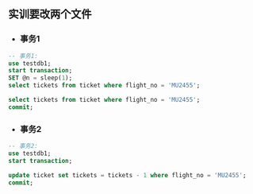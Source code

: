 ## 实训要改两个文件     
- ### 事务1   
```SQL
-- 事务1:
use testdb1;
start transaction;
SET @n = sleep(1);
select tickets from ticket where flight_no = 'MU2455';

select tickets from ticket where flight_no = 'MU2455';
commit;
```
- ### 事务2    
```SQL
-- 事务2:
use testdb1;
start transaction;

update ticket set tickets = tickets - 1 where flight_no = 'MU2455';
commit;
```